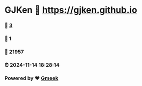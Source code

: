 # GJKen :link: https://gjken.github.io 
### :page_facing_up: [3](https://gjken.github.io/tag.html) 
### :speech_balloon: 1 
### :hibiscus: 21957 
### :alarm_clock: 2024-11-14 18:28:14 
### Powered by :heart: [Gmeek](https://github.com/Meekdai/Gmeek)

